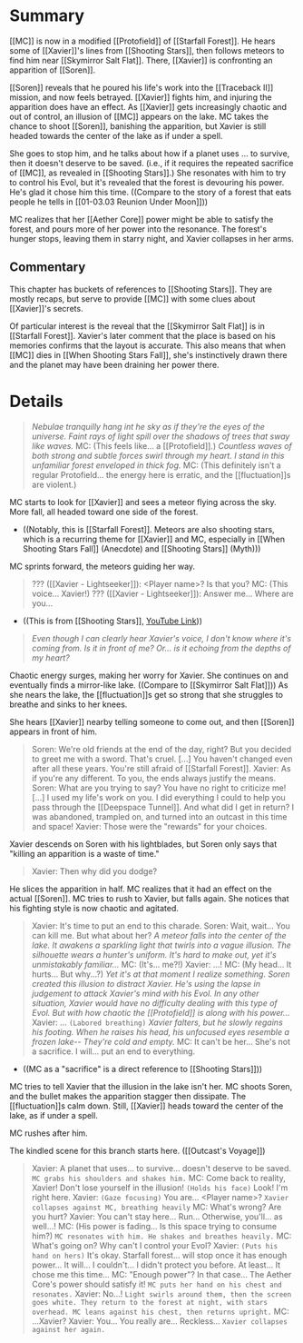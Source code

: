 # Summary
[[MC]] is now in a modified [[Protofield]] of [[Starfall Forest]]. He hears some of [[Xavier]]'s lines from [[Shooting Stars]], then follows meteors to find him near [[Skymirror Salt Flat]]. There, [[Xavier]] is confronting an apparition of [[Soren]].

[[Soren]] reveals that he poured his life's work into the [[Traceback II]] mission, and now feels betrayed. [[Xavier]] fights him, and injuring the apparition does have an effect. As [[Xavier]] gets increasingly chaotic and out of control, an illusion of [[MC]] appears on the lake. MC takes the chance to shoot [[Soren]], banishing the apparition, but Xavier is still headed towards the center of the lake as if under a spell.

She goes to stop him, and he talks about how if a planet uses ... to survive, then it doesn't deserve to be saved. (i.e., if it requires the repeated sacrifice of [[MC]], as revealed in [[Shooting Stars]].) She resonates with him to try to control his Evol, but it's revealed that the forest is devouring his power. He's glad it chose him this time. ((Compare to the story of a forest that eats people he tells in [[01-03.03 Reunion Under Moon]]))

MC realizes that her [[Aether Core]] power might be able to satisfy the forest, and pours more of her power into the resonance. The forest's hunger stops, leaving them in starry night, and Xavier collapses in her arms.

## Commentary
This chapter has buckets of references to [[Shooting Stars]]. They are mostly recaps, but serve to provide [[MC]] with some clues about [[Xavier]]'s secrets.

Of particular interest is the reveal that the [[Skymirror Salt Flat]] is in [[Starfall Forest]]. Xavier's later comment that the place is based on his memories confirms that the layout is accurate. This also means that when [[MC]] dies in [[When Shooting Stars Fall]], she's instinctively drawn there and the planet may have been draining her power there.

# Details

> *Nebulae tranquilly hang int he sky as if they're the eyes of the universe. Faint rays of light spill over the shadows of trees that sway like waves.*
> MC: (This feels like... a [[Protofield]].)
> *Countless waves of both strong and subtle forces swirl through my heart. I stand in this unfamiliar forest enveloped in thick fog.*
> MC: (This definitely isn't a regular Protofield... the energy here is erratic, and the [[fluctuation]]s are violent.)

MC starts to look for [[Xavier]] and sees a meteor flying across the sky. More fall, all headed toward one side of the forest.
* ((Notably, this is [[Starfall Forest]]. Meteors are also shooting stars, which is a recurring theme for [[Xavier]] and MC, especially in [[When Shooting Stars Fall]] (Anecdote) and [[Shooting Stars]] (Myth)))

MC sprints forward, the meteors guiding her way.
> ??? ([[Xavier - Lightseeker]]): \<Player name>? Is that you?
> MC: (This voice... Xavier!)
> ??? ([[Xavier - Lightseeker]]): Answer me... Where are you...
* ((This is from [[Shooting Stars]], [YouTube Link](https://youtu.be/XO9qTMvnts0?si=GBXIYIePQCHNfSjN&t=1970)))

> *Even though I can clearly hear Xavier's voice, I don't know where it's coming from. Is it in front of me? Or... is it echoing from the depths of my heart?*

Chaotic energy surges, making her worry for Xavier. She continues on and eventually finds a mirror-like lake. ((Compare to [[Skymirror Salt Flat]])) As she nears the lake, the [[fluctuation]]s get so strong that she struggles to breathe and sinks to her knees.

She hears [[Xavier]] nearby telling someone to come out, and then [[Soren]] appears in front of him.
> Soren: We're old friends at the end of the day, right? But you decided to greet me with a sword. That's cruel. \[...] You haven't changed even after all these years. You're still afraid of [[Starfall Forest]].
> Xavier: As if you're any different. To you, the ends always justify the means.
> Soren: What are you trying to say? You have no right to criticize me! \[...] I used my life's work on you. I did everything I could to help you pass through the [[Deepspace Tunnel]]. And what did I get in return? I was abandoned, trampled on, and turned into an outcast in this time and space!
> Xavier: Those were the "rewards" for your choices.

Xavier descends on Soren with his lightblades, but Soren only says that "killing an apparition is a waste of time."
> Xavier: Then why did you dodge?

He slices the apparition in half. MC realizes that it had an effect on the actual [[Soren]]. MC tries to rush to Xavier, but falls again. She notices that his fighting style is now chaotic and agitated.
> Xavier: It's time to put an end to this charade.
> Soren: Wait, wait... You can kill me. But what about her?
> *A meteor falls into the center of the lake. It awakens a sparkling light that twirls into a vague illusion. The silhouette wears a hunter's uniform. It's hard to make out, yet it's unmistakably familiar...*
> MC: (It's... me?!)
> Xavier: ...!
> MC: (My head... It hurts... But why...?)
> *Yet it's at that moment I realize something. Soren created this illusion to distract Xavier. He's using the lapse in judgement to attack Xavier's mind with his Evol. In any other situation, Xavier would have no difficulty dealing with this type of Evol. But with how chaotic the [[Protofield]] is along with his power...*
> Xavier: ... `(Labored breathing)`
> *Xavier falters, but he slowly regains his footing. When he raises his head, his unfocused eyes resemble a frozen lake--
> They're cold and empty.*
> MC: It can't be her... She's not a sacrifice. I will... put an end to everything.
* ((MC as a "sacrifice" is a direct reference to [[Shooting Stars]]))

MC tries to tell Xavier that the illusion in the lake isn't her. MC shoots Soren, and the bullet makes the apparition stagger then dissipate. The [[fluctuation]]s calm down. Still, [[Xavier]] heads toward the center of the lake, as if under a spell.

MC rushes after him.

The kindled scene for this branch starts here. ([[Outcast's Voyage]])

> Xavier: A planet that uses... to survive... doesn't deserve to be saved.
> `MC grabs his shoulders and shakes him.`
> MC: Come back to reality, Xavier! Don't lose yourself in the illusion! `(Holds his face)` Look! I'm right here.
> Xavier: `(Gaze focusing)` You are... \<Player name>?
> `Xavier collapses against MC, breathing heavily`
> MC: What's wrong? Are you hurt?
> Xavier: You can't stay here... Run... Otherwise, you'll... as well...!
> MC: (His power is fading... Is this space trying to consume him?)
> `MC resonates with him. He shakes and breathes heavily.`
> MC: What's going on? Why can't I control your Evol?
> Xavier: `(Puts his hand on hers)` It's okay. Starfall forest... will stop once it has enough power... It will... I couldn't... I didn't protect you before. At least... It chose me this time...
> MC: "Enough power"? In that case... The Aether Core's power should satisfy it!
> `MC puts her hand on his chest and resonates.`
> Xavier: No...!
> `Light swirls around them, then the screen goes white. They return to the forest at night, with stars overhead. MC leans against his chest, then returns upright.`
> MC: ...Xavier?
> Xavier: You... You really are... Reckless...
> `Xavier collapses against her again.`